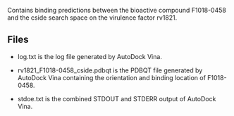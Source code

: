 Contains binding predictions between the bioactive compound F1018-0458 and the cside search space on the virulence factor rv1821.

## Files

- log.txt is the log file generated by AutoDock Vina.

- rv1821_F1018-0458_cside.pdbqt is the PDBQT file generated by AutoDock Vina containing the orientation and binding location of F1018-0458.

- stdoe.txt is the combined STDOUT and STDERR output of AutoDock Vina.

